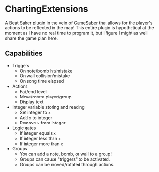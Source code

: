# ChartingExtensions
A Beat Saber plugin in the vein of [GameSaber](https://github.com/Kylemc1413/GameSaber) that allows for the player's actions to be reflected in the map!
This entire plugin is hypothetical at the moment as I have no real time to program it, but I figure I might as well share the game plan here.
## Capabilities
- Triggers
  - On note/bomb hit/mistake
  - On wall collision/mistake
  - On song time elapsed
- Actions
  - Fail/end level
  - Move/rotate player/group
  - Display text
- Integer variable storing and reading
  - Set integer to ``x``
  - Add ``x`` to integer
  - Remove ``x`` from integer
- Logic gates
  - If integer equals ``x``
  - If integer less than ``x``
  - If integer more than ``x``
- Groups
  - You can add a note, bomb, or wall to a group!
  - Groups can cause "triggers" to be activated.
  - Groups can be moved/rotated through actions.
